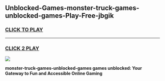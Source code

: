 
## Unblocked-Games-monster-truck-games-unblocked-games-Play-Free-jbgik
<h3>
<a href="https://premium76.site?title=monster-truck-games-unblocked-games&ref=20A">CLICK TO PLAY</a></h3>
<hr>

<h3>
<a href="https://premium76.site?title=monster-truck-games-unblocked-games&ref=20A">CLICK 2 PLAY</a>
  
</h3>

<a href="https://premium76.site?title=monster-truck-games-unblocked-games&ref=20A"><img src="https://clearcache.store/games.png"></a>


**monster-truck-games-unblocked-games games unblocked: Your Gateway to Fun and Accessible Online Gaming**
